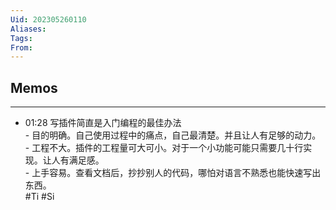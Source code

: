 ```yaml
---
Uid: 202305260110
Aliases: 
Tags: 
From: 
---
```


## Memos
---

- 01:28 写插件简直是入门编程的最佳办法<br>- 目的明确。自己使用过程中的痛点，自己最清楚。并且让人有足够的动力。<br>- 工程不大。插件的工程量可大可小。对于一个小功能可能只需要几十行实现。让人有满足感。<br>- 上手容易。查看文档后，抄抄别人的代码，哪怕对语言不熟悉也能快速写出东西。<br> #Ti #Si